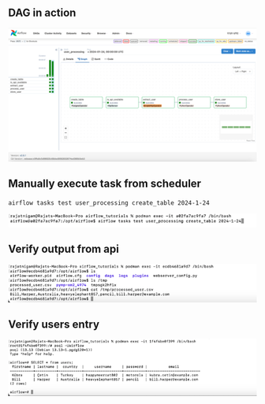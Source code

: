 
## DAG in action
![](.README_images/de4911a9.png)

## Manually execute task from scheduler
`airflow tasks test user_processing create_table 2024-1-24`

![](.README_images/65abb915.png)

## Verify output from api
![](.README_images/a3090624.png)

## Verify users entry
![](.README_images/de1f696f.png)